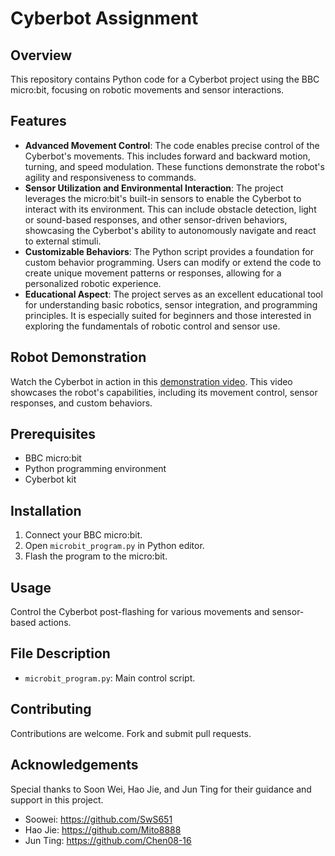 # Cyberbot Assignment

## Overview
This repository contains Python code for a Cyberbot project using the BBC micro:bit, focusing on robotic movements and sensor interactions.

## Features
- **Advanced Movement Control**: The code enables precise control of the Cyberbot's movements. This includes forward and backward motion, turning, and speed modulation. These functions demonstrate the robot's agility and responsiveness to commands.
- **Sensor Utilization and Environmental Interaction**: The project leverages the micro:bit's built-in sensors to enable the Cyberbot to interact with its environment. This can include obstacle detection, light or sound-based responses, and other sensor-driven behaviors, showcasing the Cyberbot's ability to autonomously navigate and react to external stimuli.
- **Customizable Behaviors**: The Python script provides a foundation for custom behavior programming. Users can modify or extend the code to create unique movement patterns or responses, allowing for a personalized robotic experience.
- **Educational Aspect**: The project serves as an excellent educational tool for understanding basic robotics, sensor integration, and programming principles. It is especially suited for beginners and those interested in exploring the fundamentals of robotic control and sensor use.

## Robot Demonstration
Watch the Cyberbot in action in this [demonstration video](https://uowmalaysia-my.sharepoint.com/:v:/g/personal/0204819_student_uow_edu_my/EYGMfbeKgt9Bvt0SdCG4MQgBPEh9UI99DiRlBEQcGuZlNg?e=hBwAzR). This video showcases the robot's capabilities, including its movement control, sensor responses, and custom behaviors.

## Prerequisites
- BBC micro:bit
- Python programming environment
- Cyberbot kit

## Installation
1. Connect your BBC micro:bit.
2. Open `microbit_program.py` in Python editor.
3. Flash the program to the micro:bit.

## Usage
Control the Cyberbot post-flashing for various movements and sensor-based actions.

## File Description
- `microbit_program.py`: Main control script.

## Contributing
Contributions are welcome. Fork and submit pull requests.

## Acknowledgements
Special thanks to Soon Wei, Hao Jie, and Jun Ting for their guidance and support in this project.
- Soowei: https://github.com/SwS651
- Hao Jie: https://github.com/Mito8888
- Jun Ting: https://github.com/Chen08-16
